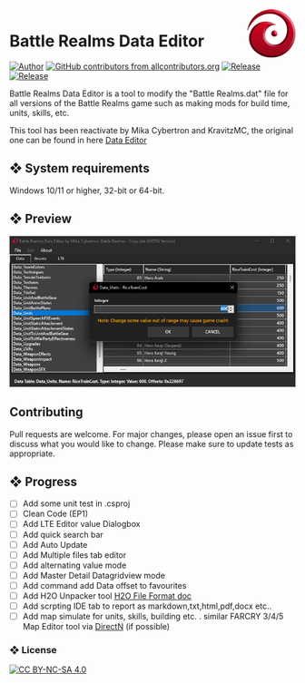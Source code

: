 <img src="https://raw.githubusercontent.com/MikaCybertron/Battle-Realms-Data-Editor/main/Image/Battle_Realms_Logo.png" width="85" height="85" align="right">

# Battle Realms Data Editor 

<a href="https://github.com/MikaCybertron"><img alt="Author" src="https://img.shields.io/badge/Author-MikaCybertron-brightgreen?style=for-the-badge"></a> 
[![GitHub contributors from allcontributors.org](https://img.shields.io/github/all-contributors/MikaCybertron/Battle-Realms-Data-Editor?style=for-the-badge&logo=C%23)](https://github.com/MikaCybertron/Battle-Realms-Data-Editor/graphs/contributors)
<a href="https://github.com/MikaCybertron/Battle-Realms-Data-Editor/releases" target="_blank"><img alt="Release" src="https://img.shields.io/github/v/release/MikaCybertron/Battle-Realms-Data-Editor?style=for-the-badge"></a>
<a href="https://github.com/MikaCybertron/Battle-Realms-Data-Editor/releases" target="_blank"><img alt="Release" src="https://img.shields.io/github/downloads/MikaCybertron/Battle-Realms-Data-Editor/total?style=for-the-badge"></a>


[cc-by-nc-sa]: http://creativecommons.org/licenses/by-nc-sa/4.0/
[cc-by-nc-sa-image]: https://licensebuttons.net/l/by-nc-sa/4.0/88x31.png
[cc-by-nc-sa-shield]: https://img.shields.io/badge/License-CC%20BY--NC--SA%204.0-lightgrey.svg
 
Battle Realms Data Editor is a tool to modify the "Battle Realms.dat" file for all versions of the Battle Realms game such as making mods for build time, units, skills, etc.

This tool has been reactivate by Mika Cybertron and KravitzMC, the original one can be found in here [Data Editor](https://www.moddb.com/mods/boltymods-data-editor-for-battle-realms/downloads/boltymods-data-editor-file)

## ❖ System requirements

Windows 10/11 or higher, 32-bit or 64-bit.

## ❖ Preview
![](https://github.com/MikaCybertron/Battle-Realms-Data-Editor/blob/main/Image/4_dark.png)

## Contributing
Pull requests are welcome. For major changes, please open an issue first to discuss what you would like to change.
Please make sure to update tests as appropriate.

## ❖ Progress
- [ ] Add some unit test in .csproj
- [ ] Clean Code (EP1)
- [ ] Add LTE Editor value Dialogbox
- [ ] Add quick search bar
- [ ] Add Auto Update
- [ ] Add Multiple files tab editor
- [ ] Add alternating value mode
- [ ] Add Master Detail Datagridview mode
- [ ] Add command add Data offset to favourites
- [ ] Add H2O Unpacker tool [H2O File Format doc](/docs/structure.md)
- [ ] Add scrpting IDE tab to report as markdown,txt,html,pdf,docx etc..
- [ ] Add map simulate for units, skills, building etc. . similar FARCRY 3/4/5 Map Editor tool via [DirectN](https://github.com/smourier/DirectN) (if possible)

### ❖ License
[![CC BY-NC-SA 4.0][cc-by-nc-sa-image]][cc-by-nc-sa] 
